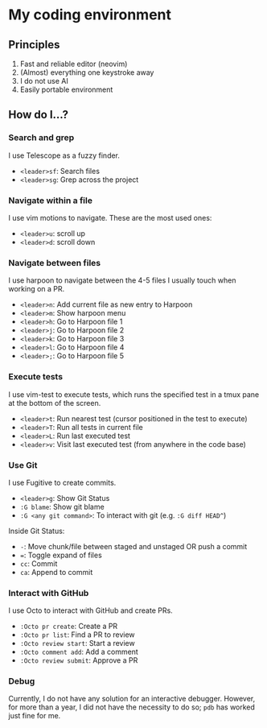 # My coding environment

## Principles

1. Fast and reliable editor (neovim)
2. (Almost) everything one keystroke away
3. I do not use AI
4. Easily portable environment

## How do I...?

### Search and grep

I use Telescope as a fuzzy finder.

- `<leader>sf`: Search files
- `<leader>sg`: Grep across the project

### Navigate within a file

I use vim motions to navigate. These are the most used ones:

- `<leader>u`: scroll up
- `<leader>d`: scroll down

### Navigate between files

I use harpoon to navigate between the 4-5 files I usually touch when working on a PR.

- `<leader>n`: Add current file as new entry to Harpoon
- `<leader>m`: Show harpoon menu
- `<leader>h`: Go to Harpoon file 1
- `<leader>j`: Go to Harpoon file 2
- `<leader>k`: Go to Harpoon file 3
- `<leader>l`: Go to Harpoon file 4
- `<leader>;`: Go to Harpoon file 5

### Execute tests

I use vim-test to execute tests, which runs the specified test in a tmux pane at the bottom of the screen.

- `<leader>t`: Run nearest test (cursor positioned in the test to execute)
- `<leader>T`: Run all tests in current file
- `<leader>L`: Run last executed test
- `<leader>v`: Visit last executed test (from anywhere in the code base)

### Use Git

I use Fugitive to create commits.

- `<leader>g`: Show Git Status
- `:G blame`: Show git blame
- `:G <any git command>`: To interact with git (e.g. `:G diff HEAD^`)

Inside Git Status:
- `-`: Move chunk/file between staged and unstaged OR push a commit
- `=`: Toggle expand of files
- `cc`: Commit
- `ca`: Append to commit

### Interact with GitHub

I use Octo to interact with GitHub and create PRs.

- `:Octo pr create`: Create a PR
- `:Octo pr list`: Find a PR to review
- `:Octo review start`: Start a review
- `:Octo comment add`: Add a comment
- `:Octo review submit`: Approve a PR

### Debug

Currently, I do not have any solution for an interactive debugger. However, for more than a year, I did not have the necessity to do so; `pdb` has worked just fine for me.
